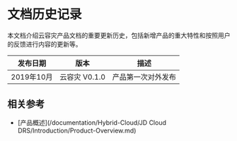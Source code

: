 # 文档历史记录

本文档介绍云容灾产品文档的重要更新历史，包括新增产品的重大特性和按照用户的反馈进行内容的更新等。

|发布日期|版本|描述|
|-|-|-|
|2019年10月|云容灾 V0.1.0|产品第一次对外发布|                                       |
## 相关参考

- [产品概述](/documentation/Hybrid-Cloud/JD Cloud DRS/Introduction/Product-Overview.md)

